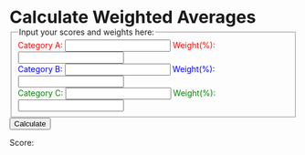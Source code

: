 <!DOCTYPE html>
<html>
<body>
<head><div style= "font-size:30px;font-weight:bold"> Calculate Weighted Averages</div></head>
<form>
 <fieldset>
  <legend>Input your scores and weights here:</legend>
  <span style="color:red">Category A:</span> <input id="a" type="text""> <span style="color:red">Weight(%):</span> <input id="aweight" type="text""><br>
  <span style="color:blue">Category B:</span> <input id="b" type="text""> <span style="color:blue">Weight(%):</span> <input id="bweight" type="text""><br>
  <span style="color:green">Category C:</span> <input id="c" type="text""> <span style="color:green">Weight(%):</span> <input id="cweight" type="text""><br>
 </fieldset>
 <button type="button" onclick="inputfunc()">Calculate</button>
 <p id="score">Score: </p>
</form>
<script type="text/javascript">
	inputfunc = function() {
	
    	var a = parseFloat(document.getElementById("a").value);
	
    	var aweight = parseFloat(document.getElementById("aweight").value);
	
    	var b = parseFloat(document.getElementById("b").value);
	
    	var bweight = parseFloat(document.getElementById("bweight").value);
	
    	var c = parseFloat(document.getElementById("c").value);
	
    	var cweight = parseFloat(document.getElementById("cweight").value);
        
        if (isNaN(a)) a = 0;
        if (isNaN(aweight)) aweight = 0;
        if (isNaN(b)) b = 0;
        if (isNaN(bweight)) bweight = 0;
        if (isNaN(c)) c = 0;
        if (isNaN(cweight)) cweight = 0;
        
        var score = a*aweight/100 + b*bweight/100 + c*cweight/100;
        
        if (aweight + bweight + cweight != 100) {
         document.getElementById("score").innerHTML = "weights don't add up to 100"
        } else {
            document.getElementById("score").innerHTML = "Score: " + score.toString();
        }
    }
</script>
</body>
</html>

